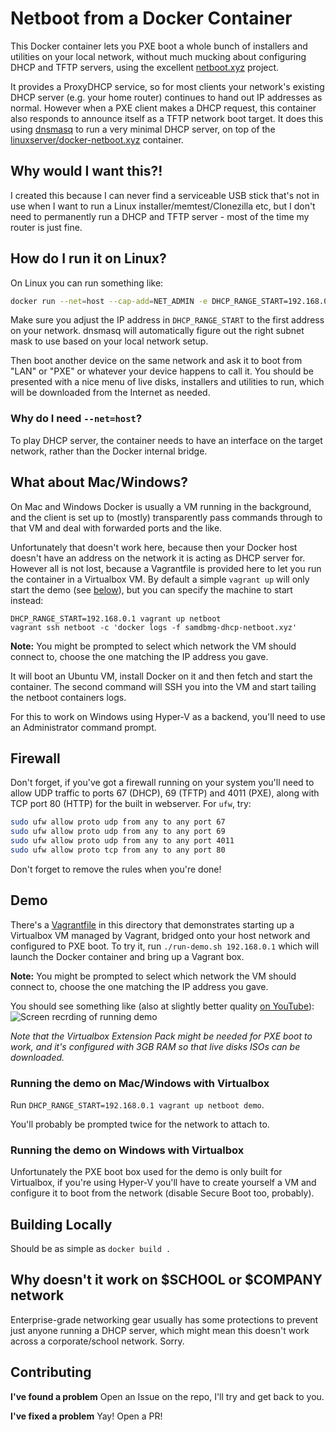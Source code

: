 # Netboot from a Docker Container
This Docker container lets you PXE boot a whole bunch of installers and
utilities on your local network, without much mucking about configuring
DHCP and TFTP servers, using the excellent [netboot.xyz](https://netboot.xyz/)
project.

It provides a ProxyDHCP service, so for most clients your network's existing
DHCP server (e.g. your home router) continues to hand out IP addresses as
normal. However when a PXE client makes a DHCP request, this container also
responds to announce itself as a TFTP network boot target. It does this using
[dnsmasq](https://en.wikipedia.org/wiki/Dnsmasq) to run a very minimal DHCP
server, on top of the [linuxserver/docker-netboot.xyz](https://github.com/linuxserver/docker-netbootxyz)
container.

## Why would I want this?!
I created this because I can never find a serviceable USB stick that's not in
use when I want to run a Linux installer/memtest/Clonezilla etc, but I don't
need to permanently run a DHCP and TFTP server - most of the time my router is
just fine.

## How do I run it on Linux?
On Linux you can run something like:
```bash
docker run --net=host --cap-add=NET_ADMIN -e DHCP_RANGE_START=192.168.0.1 samdbmg/dhcp-netboot.xyz
```
Make sure you adjust the IP address in `DHCP_RANGE_START` to the first address
on your network. dnsmasq will automatically figure out the right subnet mask to
use based on your local network setup.

Then boot another device on the same network and ask it to boot from "LAN" or
"PXE" or whatever your device happens to call it. You should be presented with
a nice menu of live disks, installers and utilities to run, which will be
downloaded from the Internet as needed.

### Why do I need `--net=host`?
To play DHCP server, the container needs to have an interface on the target
network, rather than the Docker internal bridge.

## What about Mac/Windows?
On Mac and Windows Docker is usually a VM running in the background, and the
client is set up to (mostly) transparently pass commands through to that VM and
deal with forwarded ports and the like.

Unfortunately that doesn't work here, because then your Docker host doesn't have
an address on the network it is acting as DHCP server for. However all is not
lost, because a Vagrantfile is provided here to let you run the container in a
Virtualbox VM. By default a simple `vagrant up` will only start the demo (see
[below](##Demo)), but you can specify the machine to start instead:
```
DHCP_RANGE_START=192.168.0.1 vagrant up netboot
vagrant ssh netboot -c 'docker logs -f samdbmg-dhcp-netboot.xyz'
```
**Note:** You might be prompted to select which network the VM should connect to, choose
the one matching the IP address you gave.

It will boot an Ubuntu VM, install Docker on it and then fetch and start the
container. The second command will SSH you into the VM and start tailing the
netboot containers logs.

For this to work on Windows using Hyper-V as a backend, you'll need to use an
Administrator command prompt.

## Firewall
Don't forget, if you've got a firewall running on your system you'll need to
allow UDP traffic to ports 67 (DHCP), 69 (TFTP) and 4011 (PXE), along with
TCP port 80 (HTTP) for the built in webserver. For `ufw`, try:
```bash
sudo ufw allow proto udp from any to any port 67
sudo ufw allow proto udp from any to any port 69
sudo ufw allow proto udp from any to any port 4011
sudo ufw allow proto tcp from any to any port 80
```
Don't forget to remove the rules when you're done!

## Demo
There's a [Vagrantfile](Vagrantfile) in this directory that demonstrates starting
up a Virtualbox VM managed by Vagrant, bridged onto your host network and configured
to PXE boot. To try it, run `./run-demo.sh 192.168.0.1` which will launch the Docker
container and bring up a Vagrant box.

**Note:** You might be prompted to select which network the VM should connect to, choose
the one matching the IP address you gave.

You should see something like (also at slightly better quality
[on YouTube](https://www.youtube.com/watch?v=P-uuXoFdF54)):
![Screen recrding of running demo](docs/screencast.gif)

*Note that the Virtualbox Extension Pack might be needed for PXE boot to work,
and it's configured with 3GB RAM so that live disks ISOs can be downloaded.*

### Running the demo on Mac/Windows with Virtualbox
Run `DHCP_RANGE_START=192.168.0.1 vagrant up netboot demo`.

You'll probably be prompted twice for the network to attach to.

### Running the demo on Windows with Virtualbox
Unfortunately the PXE boot box used for the demo is only built for Virtualbox,
if you're using Hyper-V you'll have to create yourself a VM and configure it
to boot from the network (disable Secure Boot too, probably).

## Building Locally
Should be as simple as `docker build .`

## Why doesn't it work on $SCHOOL or $COMPANY network
Enterprise-grade networking gear usually has some protections to prevent just
anyone running a DHCP server, which might mean this doesn't work across a
corporate/school network. Sorry.

## Contributing
**I've found a problem**
Open an Issue on the repo, I'll try and get back to you.

**I've fixed a problem**
Yay! Open a PR!
